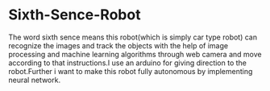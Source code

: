 # Sixth-Sence-Robot

The word sixth sence means this robot(which is simply car type robot) can recognize the images and track the objects with the help of image processing and machine learning algorithms through web camera and move according to that instructions.I use an arduino for giving direction to the robot.Further i want to make this robot fully autonomous by implementing neural network.







